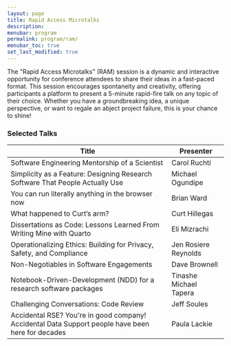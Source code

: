 ```yaml
---
layout: page
title: Rapid Access Microtalks
description: 
menubar: program
permalink: program/ram/
menubar_toc: true
set_last_modified: true
---
```


The "Rapid Access Microtalks" (RAM) session is a dynamic and interactive opportunity for conference
attendees to share their ideas in a fast-paced format. This session encourages spontaneity
and creativity, offering participants a platform to present a 5-minute rapid-fire talk on
any topic of their choice. Whether you have a groundbreaking idea, a unique perspective,
or want to regale an abject project failure, this is your chance to shine!

### Selected Talks

| Title | Presenter |
| ----- | --------- |
| Software Engineering Mentorship of a Scientist | Carol Ruchti |
| Simplicity as a Feature: Designing Research Software That People Actually Use | Michael Ogundipe |
| You can run literally anything in the browser now | Brian Ward |
| What happened to Curt’s arm? | Curt Hillegas |
| Dissertations as Code: Lessons Learned From Writing Mine with Quarto | Eli Mizrachi |
| Operationalizing Ethics: Building for Privacy, Safety, and Compliance | Jen Rosiere Reynolds |
| Non-Negotiables in Software Engagements | Dave Brownell |
| Notebook-Driven-Development (NDD) for a research software packages | Tinashe Michael Tapera |
| Challenging Conversations: Code Review | Jeff Soules |
| Accidental RSE? You're in good company! Accidental Data Support people have been here for decades | Paula Lackie |
